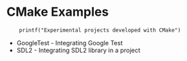CMake Examples
==============

```
    printf("Experimental projects developed with CMake")
```

* GoogleTest - Integrating Google Test
* SDL2 - Integrating SDL2 library in a project


